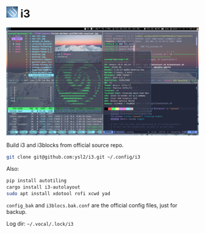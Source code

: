 # ![Logo](logo-30.png) i3

![](i3wm.png)

Build i3 and i3blocks from official source repo.

```bash
git clone git@github.com:ysl2/i3.git ~/.config/i3
```

Also:

```bash
pip install autotiling
cargo install i3-autolayout
sudo apt install xdotool rofi xcwd yad
```

`config_bak` and `i3blocs.bak.conf` are the official config files, just for backup.

Log dir: `~/.vocal/.lock/i3`
